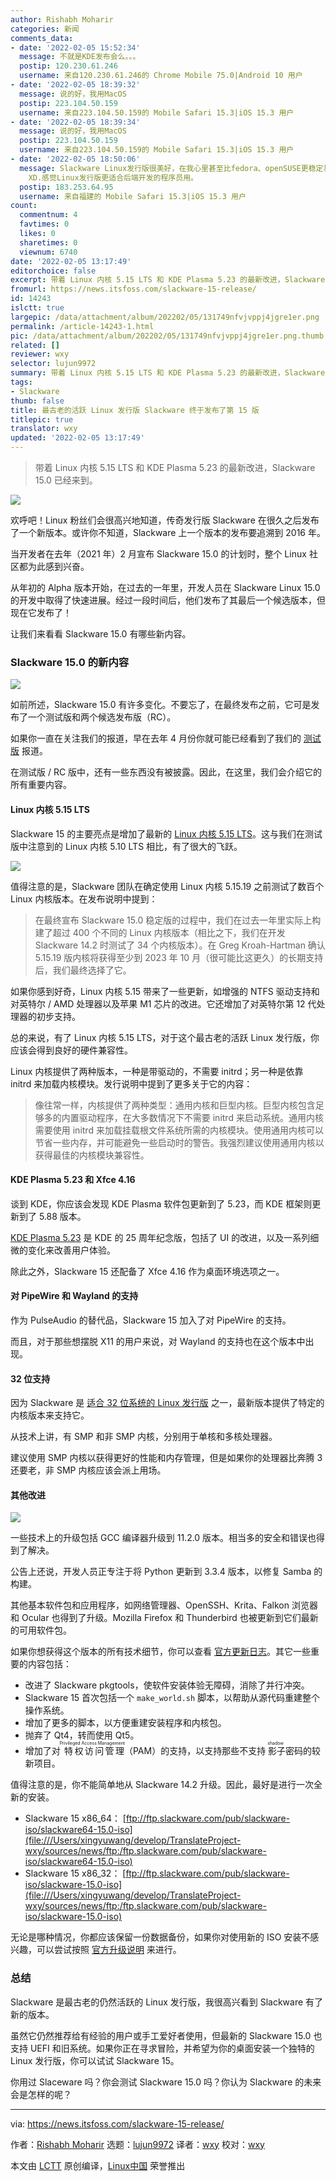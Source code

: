 ```yaml
---
author: Rishabh Moharir
categories: 新闻
comments_data:
- date: '2022-02-05 15:52:34'
  message: 不就是KDE发布会么。。。
  postip: 120.230.61.246
  username: 来自120.230.61.246的 Chrome Mobile 75.0|Android 10 用户
- date: '2022-02-05 18:39:32'
  message: 说的好，我用MacOS
  postip: 223.104.50.159
  username: 来自223.104.50.159的 Mobile Safari 15.3|iOS 15.3 用户
- date: '2022-02-05 18:39:34'
  message: 说的好，我用MacOS
  postip: 223.104.50.159
  username: 来自223.104.50.159的 Mobile Safari 15.3|iOS 15.3 用户
- date: '2022-02-05 18:50:06'
  message: Slackware Linux发行版很美好，在我心里甚至比fedora、openSUSE更稳定易用，但在商业方面，以设计专业举例，还得是MacOS上的修图软件专业，以及各种前端交互设计软件Sketch、Adobe
    XD.感觉Linux发行版更适合后端开发的程序员用。
  postip: 183.253.64.95
  username: 来自福建的 Mobile Safari 15.3|iOS 15.3 用户
count:
  commentnum: 4
  favtimes: 0
  likes: 0
  sharetimes: 0
  viewnum: 6740
date: '2022-02-05 13:17:49'
editorchoice: false
excerpt: 带着 Linux 内核 5.15 LTS 和 KDE Plasma 5.23 的最新改进，Slackware 15.0 已经来到。
fromurl: https://news.itsfoss.com/slackware-15-release/
id: 14243
islctt: true
largepic: /data/attachment/album/202202/05/131749nfvjvppj4jgre1er.png
permalink: /article-14243-1.html
pic: /data/attachment/album/202202/05/131749nfvjvppj4jgre1er.png.thumb.jpg
related: []
reviewer: wxy
selector: lujun9972
summary: 带着 Linux 内核 5.15 LTS 和 KDE Plasma 5.23 的最新改进，Slackware 15.0 已经来到。
tags:
- Slackware
thumb: false
title: 最古老的活跃 Linux 发行版 Slackware 终于发布了第 15 版
titlepic: true
translator: wxy
updated: '2022-02-05 13:17:49'
---
```



> 
> 带着 Linux 内核 5.15 LTS 和 KDE Plasma 5.23 的最新改进，Slackware 15.0 已经来到。
> 
> 
> 


![](/data/attachment/album/202202/05/131749nfvjvppj4jgre1er.png)


欢呼吧！Linux 粉丝们会很高兴地知道，传奇发行版 Slackware 在很久之后发布了一个新版本。或许你不知道，Slackware 上一个版本的发布要追溯到 2016 年。


当开发者在去年（2021 年）2 月宣布 Slackware 15.0 的计划时，整个 Linux 社区都为此感到兴奋。


从年初的 Alpha 版本开始，在过去的一年里，开发人员在 Slackware Linux 15.0 的开发中取得了快速进展。经过一段时间后，他们发布了其最后一个候选版本，但现在它发布了！


让我们来看看 Slackware 15.0 有哪些新内容。


### Slackware 15.0 的新内容


![](/data/attachment/album/202202/05/131751oo5x3g88x8zwtoog.png)


如前所述，Slackware 15.0 有许多变化。不要忘了，在最终发布之前，它可是发布了一个测试版和两个候选发布版（RC）。


如果你一直在关注我们的报道，早在去年 4 月份你就可能已经看到了我们的 [测试版](https://news.itsfoss.com/slackware-15-beta-release/) 报道。


在测试版 / RC 版中，还有一些东西没有被披露。因此，在这里，我们会介绍它的所有重要内容。


#### Linux 内核 5.15 LTS


Slackware 15 的主要亮点是增加了最新的 [Linux 内核 5.15 LTS](https://news.itsfoss.com/linux-kernel-5-15-release/)。这与我们在测试版中注意到的 Linux 内核 5.10 LTS 相比，有了很大的飞跃。


![](/data/attachment/album/202202/05/131752xt8qp30rdbdp5dnb.png)


值得注意的是，Slackware 团队在确定使用 Linux 内核 5.15.19 之前测试了数百个 Linux 内核版本。在发布说明中提到：



> 
> 在最终宣布 Slackware 15.0 稳定版的过程中，我们在过去一年里实际上构建了超过 400 个不同的 Linux 内核版本（相比之下，我们在开发 Slackware 14.2 时测试了 34 个内核版本）。在 Greg Kroah-Hartman 确认 5.15.19 版内核将获得至少到 2023 年 10 月（很可能比这更久）的长期支持后，我们最终选择了它。
> 
> 
> 


如果你感到好奇，Linux 内核 5.15 带来了一些更新，如增强的 NTFS 驱动支持和对英特尔 / AMD 处理器以及苹果 M1 芯片的改进。它还增加了对英特尔第 12 代处理器的初步支持。


总的来说，有了 Linux 内核 5.15 LTS，对于这个最古老的活跃 Linux 发行版，你应该会得到良好的硬件兼容性。


Linux 内核提供了两种版本，一种是带驱动的，不需要 initrd；另一种是依靠 initrd 来加载内核模块。发行说明中提到了更多关于它的内容：



> 
> 像往常一样，内核提供了两种类型：通用内核和巨型内核。巨型内核包含足够多的内置驱动程序，在大多数情况下不需要 initrd 来启动系统。通用内核需要使用 initrd 来加载挂载根文件系统所需的内核模块。使用通用内核可以节省一些内存，并可能避免一些启动时的警告。我强烈建议使用通用内核以获得最佳的内核模块兼容性。
> 
> 
> 


#### KDE Plasma 5.23 和 Xfce 4.16


谈到 KDE，你应该会发现 KDE Plasma 软件包更新到了 5.23，而 KDE 框架则更新到了 5.88 版本。


[KDE Plasma 5.23](https://news.itsfoss.com/kde-plasma-5-23-release/) 是 KDE 的 25 周年纪念版，包括了 UI 的改进，以及一系列细微的变化来改善用户体验。


除此之外，Slackware 15 还配备了 Xfce 4.16 作为桌面环境选项之一。


#### 对 PipeWire 和 Wayland 的支持


作为 PulseAudio 的替代品，Slackware 15 加入了对 PipeWire 的支持。


而且，对于那些想摆脱 X11 的用户来说，对 Wayland 的支持也在这个版本中出现。


#### 32 位支持


因为 Slackware 是 [适合 32 位系统的 Linux 发行版](https://itsfoss.com/32-bit-linux-distributions/) 之一，最新版本提供了特定的内核版本来支持它。


从技术上讲，有 SMP 和非 SMP 内核，分别用于单核和多核处理器。


建议使用 SMP 内核以获得更好的性能和内存管理，但是如果你的处理器比奔腾 3 还要老，非 SMP 内核应该会派上用场。


#### 其他改进


![](/data/attachment/album/202202/05/131753flcywzk5nnch0z5d.png)


一些技术上的升级包括 GCC 编译器升级到 11.2.0 版本。相当多的安全和错误也得到了解决。


公告上还说，开发人员正专注于将 Python 更新到 3.3.4 版本，以修复 Samba 的构建。


其他基本软件包和应用程序，如网络管理器、OpenSSH、Krita、Falkon 浏览器和 Ocular 也得到了升级。Mozilla Firefox 和 Thunderbird 也被更新到它们最新的可用软件包。


如果你想获得这个版本的所有技术细节，你可以查看 [官方更新日志](http://www.slackware.com/changelog/current.php?cpu=x86_64)。其它一些重要的内容包括：


* 改进了 Slackware pkgtools，使软件安装体验无障碍，消除了并行冲突。
* Slackware 15 首次包括一个 `make_world.sh` 脚本，以帮助从源代码重建整个操作系统。
* 增加了更多的脚本，以方便重建安装程序和内核包。
* 抛弃了 Qt4，转而使用 Qt5。
* 增加了对<ruby> 特权访问管理 <rt>  Privileged Access Management </rt></ruby>（PAM）的支持，以支持那些不支持<ruby> 影子 <rt>  shadow </rt></ruby>密码的较新项目。


值得注意的是，你不能简单地从 Slackware 14.2 升级。因此，最好是进行一次全新的安装。


* Slackware 15 x86\_64： [ftp://ftp.slackware.com/pub/slackware-iso/slackware64-15.0-iso](file:///Users/xingyuwang/develop/TranslateProject-wxy/sources/news/ftp:/ftp.slackware.com/pub/slackware-iso/slackware64-15.0-iso)
* Slackware 15 x86\_32： [ftp://ftp.slackware.com/pub/slackware-iso/slackware-15.0-iso](file:///Users/xingyuwang/develop/TranslateProject-wxy/sources/news/ftp:/ftp.slackware.com/pub/slackware-iso/slackware-15.0-iso)


无论是哪种情况，你都应该保留一份数据备份，如果你对使用新的 ISO 安装不感兴趣，可以尝试按照 [官方升级说明](https://ftp.osuosl.org/pub/slackware/slackware64-15.0/UPGRADE.TXT) 来进行。


### 总结


Slackware 是最古老的仍然活跃的 Linux 发行版，我很高兴看到 Slackware 有了新的版本。


虽然它仍然推荐给有经验的用户或手工爱好者使用，但最新的 Slackware 15.0 也支持 UEFI 和旧系统。如果你正在寻求冒险，并希望为你的桌面安装一个独特的 Linux 发行版，你可以试试 Slackware 15。


你用过 Slaceware 吗？你会测试 Slackware 15.0 吗？你认为 Slackware 的未来会是怎样的呢？




---


via: <https://news.itsfoss.com/slackware-15-release/>


作者：[Rishabh Moharir](https://news.itsfoss.com/author/rishabh/) 选题：[lujun9972](https://github.com/lujun9972) 译者：[wxy](https://github.com/wxy) 校对：[wxy](https://github.com/wxy)


本文由 [LCTT](https://github.com/LCTT/TranslateProject) 原创编译，[Linux中国](https://linux.cn/) 荣誉推出